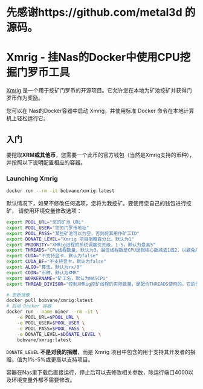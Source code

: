 # 先感谢https://github.com/metal3d 的源码。

# Xmrig - 挂Nas的Docker中使用CPU挖掘门罗币工具

[Xmrig](https://xmrig.com/) 是一个用于挖矿门罗币的开源项目。它允许您在本地为矿池挖矿并获得门罗币作为奖励。

您可以在 Nas的Docker容器中启动 Xmrig，并使用标准 Docker 命令在本地计算机上轻松运行它。

## 入门

要挖取**XRM或其他币**，您需要一个此币的官方钱包（当然是Xmrig支持的币种），并按照以下说明配置相应的容器。

### Launching Xmrig

```bash
docker run --rm -it bobvane/xmrig:latest
```

默认情况下，如果不修改任何选项，您将为我挖矿。要使用您自己的钱包进行挖矿，
请使用环境变量修改选项：

```bash
export POOL_URL="您的矿池 URL"
export POOL_USER="您的门罗币地址"
export POOL_PASS="某些矿池可以为空，否则将其用作矿工ID"
export DONATE_LEVEL="Xmrig 项目捐赠百分比，默认为1"
export PRIORITY="XMRig进程的系统调度优先级，1-5，默认为最高5"
export THREADS="CPU线程数量，默认为3，最佳线程数是CPU逻辑核心数减去1或2，以避免系统完全卡死"
export CUDA="不支持显卡，默认为false"
export CUDA_BF="不支持显卡，默认为false"
export ALGO="算法，默认为rx/0"
export COIN="币种，默认为XMR"
export WORKERNAME="矿工名，默认为NASCPU"
export THREAD_DIVISOR="控制XMRig挖矿线程的实际数量，是配合THREADS使用的。它的作用是让你可以将挖矿线程数设置为CPU核心数的某个分数，默认为2"

# 更新镜像
docker pull bobvane/xmrig:latest
# 启动 Docker 容器
docker run --name miner --rm -it \
    -e POOL_URL=$POOL_URL \
    -e POOL_USER=$POOL_USER \
    -e POOL_PASS=$POOL_PASS \
    -e DONATE_LEVEL=$DONATE_LEVEL \
    bobvane/xmrig:latest
```

`DONATE_LEVEL` **不是对我的捐赠**，而是 Xmrig 项目中包含的用于支持其开发者的捐赠。值为1%-5%或更高以支持项目。

容器在Nas里下载后直接运行，停止后可以去修改相关参数，除运行端口4000以及环境变量外都不需要修改。
